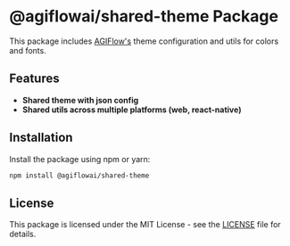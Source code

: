# @agiflowai/shared-theme Package

This package includes [AGIFlow's](https://agiflow.io) theme configuration and utils for colors and fonts.

## Features

- **Shared theme with json config**
- **Shared utils across multiple platforms (web, react-native)**

## Installation

Install the package using npm or yarn:

```bash
npm install @agiflowai/shared-theme
```

## License

This package is licensed under the MIT License - see the [LICENSE](./LICENSE) file for details.
